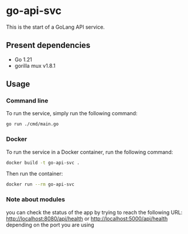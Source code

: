 # go-api-svc

This is the start of a GoLang API service.

## Present dependencies

- Go 1.21
- gorilla mux v1.8.1

## Usage

### Command line

To run the service, simply run the following command:

```bash
go run ./cmd/main.go
```

### Docker

To run the service in a Docker container, run the following command:

```bash
docker build -t go-api-svc .
```

Then run the container:

```bash
docker run --rm go-api-svc
```

### Note about modules

you can check the status of the app by trying to reach the following URL: <http://localhost:8080/api/health> or <http://localhost:5000/api/health> depending on the port you are using
